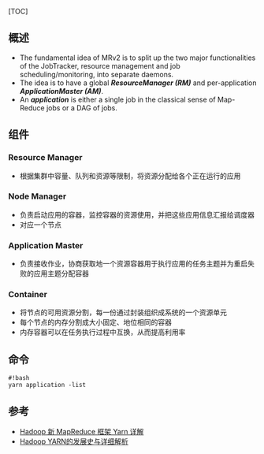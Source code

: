 [TOC]

## 概述
* The fundamental idea of MRv2 is to split up the two major functionalities of the JobTracker, resource management and job scheduling/monitoring, into separate daemons. 
* The idea is to have a global ***ResourceManager (RM)*** and per-application ***ApplicationMaster (AM)***. 
* An ***application*** is either a single job in the classical sense of Map-Reduce jobs or a DAG of jobs.

## 组件
### Resource Manager
* 根据集群中容量、队列和资源等限制，将资源分配给各个正在运行的应用

### Node Manager
* 负责启动应用的容器，监控容器的资源使用，并把这些应用信息汇报给调度器
* 对应一个节点

### Application Master
* 负责接收作业，协商获取地一个资源容器用于执行应用的任务主题并为重启失败的应用主题分配容器

### Container
* 将节点的可用资源分割，每一份通过封装组织成系统的一个资源单元
* 每个节点的内存分割成大小固定、地位相同的容器
* 内存容器可以在任务执行过程中互换，从而提高利用率


## 命令
```
#!bash
yarn application -list
```

## 参考
* [Hadoop 新 MapReduce 框架 Yarn 详解](http://www.ibm.com/developerworks/cn/opensource/os-cn-hadoop-yarn/)
* [Hadoop YARN的发展史与详细解析](http://www.csdn.net/article/2013-12-18/2817842-bd-hadoopyarn)